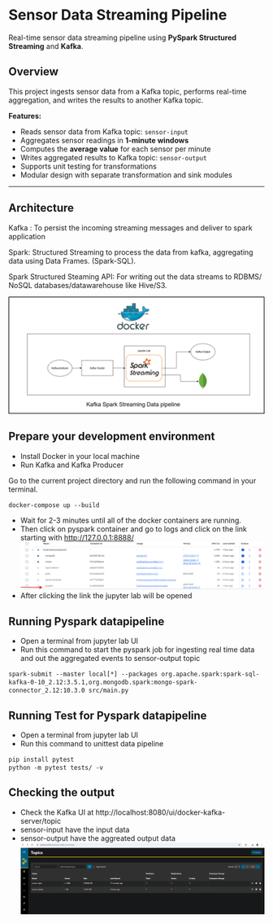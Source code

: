 # Sensor Data Streaming Pipeline

Real-time sensor data streaming pipeline using **PySpark Structured Streaming** and **Kafka**.

## Overview

This project ingests sensor data from a Kafka topic, performs real-time aggregation, and writes the results to another Kafka topic.

**Features:**

- Reads sensor data from Kafka topic: `sensor-input`
- Aggregates sensor readings in **1-minute windows**
- Computes the **average value** for each sensor per minute
- Writes aggregated results to Kafka topic: `sensor-output`
- Supports unit testing for transformations
- Modular design with separate transformation and sink modules

---

## Architecture

Kafka : To persist the incoming streaming messages and deliver to spark application

Spark: Structured Streaming to process the data from kafka, aggregating data using Data Frames. (Spark-SQL).

Spark Structured Steaming API: For writing out the data streams to RDBMS/ NoSQL databases/datawarehouse like Hive/S3.

![Kafka-Spark Architecture](./ArchitectureDiagram.png "Architecture")

## Prepare your development environment

- Install Docker in your local machine
- Run Kafka and Kafka Producer

Go to the current project directory and run the following command in your terminal.

```
docker-compose up --build

```

- Wait for 2-3 minutes until all of the docker containers are running.
- Then click on pyspark container and go to logs and click on the link starting with http://127.0.0.1:8888/
  ![Dockers Container](./containers.png "Docker Containers")
- After clicking the link the jupyter lab will be opened

## Running Pyspark datapipeline

- Open a terminal from jupyter lab UI
- Run this command to start the pyspark job for ingesting real time data and out the aggregated events to sensor-output topic

```
spark-submit --master local[*] --packages org.apache.spark:spark-sql-kafka-0-10_2.12:3.5.1,org.mongodb.spark:mongo-spark-connector_2.12:10.3.0 src/main.py

```

## Running Test for Pyspark datapipeline

- Open a terminal from jupyter lab UI
- Run this command to unittest data pipeline

```
pip install pytest
python -m pytest tests/ -v

```

## Checking the output

- Check the Kafka UI at http://localhost:8080/ui/docker-kafka-server/topic
- sensor-input have the input data
- sensor-output have the aggreated output data
  ![Kafka UI](./kafka-output.png "Docker Containers")

